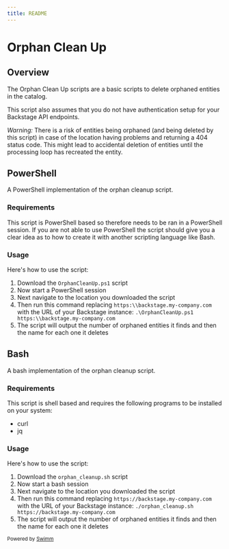 ```yaml
---
title: README
---
```

# Orphan Clean Up

## Overview

The Orphan Clean Up scripts are a basic scripts to delete orphaned entities in the catalog.

This script also assumes that you do not have authentication setup for your Backstage API endpoints.

*Warning:* There is a risk of entities being orphaned (and being deleted by this script) in case of the location having problems and returning a 404 status code. This might lead to accidental deletion of entities until the processing loop has recreated the entity.

## PowerShell

A PowerShell implementation of the orphan cleanup script.

### Requirements

This script is PowerShell based so therefore needs to be ran in a PowerShell session. If you are not able to use PowerShell the script should give you a clear idea as to how to create it with another scripting language like Bash.

### Usage

Here's how to use the script:

1. Download the `OrphanCleanUp.ps1` script
2. Now start a PowerShell session
3. Next navigate to the location you downloaded the script
4. Then run this command replacing `https:\\backstage.my-company.com` with the URL of your Backstage instance: `.\OrphanCleanUp.ps1 https:\\backstage.my-company.com`
5. The script will output the number of orphaned entities it finds and then the name for each one it deletes

## Bash

A bash implementation of the orphan cleanup script.

### Requirements

This script is shell based and requires the following programs to be installed on your system:

- curl
- jq

### Usage

Here's how to use the script:

1. Download the `orphan_cleanup.sh` script
2. Now start a bash session
3. Next navigate to the location you downloaded the script
4. Then run this command replacing `https://backstage.my-company.com` with the URL of your Backstage instance: `./orphan_cleanup.sh https://backstage.my-company.com`
5. The script will output the number of orphaned entities it finds and then the name for each one it deletes

<SwmMeta version="3.0.0"><sup>Powered by [Swimm](https://app.swimm.io/)</sup></SwmMeta>
